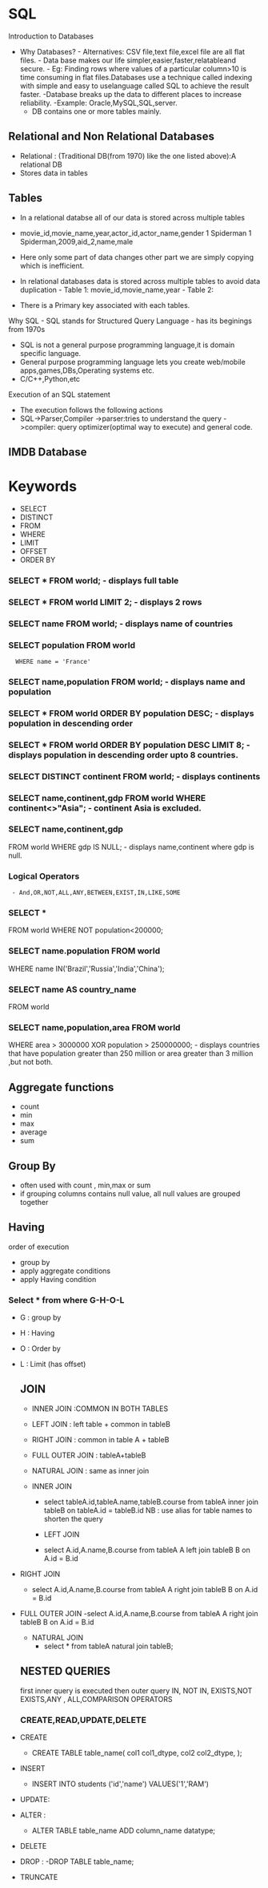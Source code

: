 # SQL 
Introduction to Databases
 - Why Databases?
       - Alternatives: CSV file,text file,excel file are all flat files.
       - Data base makes our life simpler,easier,faster,relatableand secure.
       - Eg: Finding rows where values of a particular column>10 is time consuming in flat files.Databases use a technique called indexing with simple and easy to uselanguage called SQL to achieve the result faster.
       -Database breaks up the data to different places to increase reliability.
       -Example: Oracle,MySQL,SQL,server.
   - DB contains one or more tables mainly.

## Relational and Non Relational Databases
 - Relational : (Traditional DB(from 1970) like the one listed above):A relational DB
- Stores data in tables
  
## Tables 
   - In a relational databse all of our data is stored across multiple tables
   - movie_id,movie_name,year,actor_id,actor_name,gender
          1            Spiderman
          1            Spiderman,2009,aid_2,name,male
   - Here only some part of data changes other part we are simply copying which is inefficient.
   - In relational databases data is stored across multiple tables to avoid data duplication
                - Table 1: movie_id,movie_name,year
                - Table 2:


  - There is a Primary key associated with each tables.

Why SQL
    - SQL stands for Structured Query Language
       - has its beginings from 1970s

- SQL is not a general purpose programming language,it is domain specific language.
- General purpose programming language lets you create web/mobile apps,games,DBs,Operating systems etc.
- C/C++,Python,etc


Execution of an SQL statement
   - The execution follows the following actions
   - SQL->Parser,Compiler
        ->parser:tries to understand the query
        ->compiler: query optimizer(optimal way to execute) and general code.

## IMDB Database



# Keywords
 - SELECT
 - DISTINCT
 - FROM
 - WHERE
 - LIMIT
 - OFFSET
 - ORDER BY

### SELECT * FROM world; - displays full table
### SELECT * FROM world LIMIT 2; - displays 2 rows
### SELECT name FROM world; - displays name of countries
### SELECT population FROM world
      WHERE name = 'France'
### SELECT name,population FROM world; - displays name and population 
### SELECT * FROM world ORDER BY population DESC; - displays population in descending order
### SELECT * FROM world ORDER BY population DESC LIMIT 8; - displays population in descending order upto 8 countries.
### SELECT DISTINCT continent FROM world; - displays continents
### SELECT name,continent,gdp FROM world WHERE continent<>"Asia"; - continent Asia is excluded.
### SELECT name,continent,gdp
FROM world
WHERE gdp IS NULL; - displays name,continent where gdp is null.
### Logical Operators 
     - And,OR,NOT,ALL,ANY,BETWEEN,EXIST,IN,LIKE,SOME

### SELECT * 
FROM world 
WHERE NOT population<200000;
### SELECT name.population FROM world
  WHERE name IN('Brazil','Russia','India','China');
### SELECT name AS country_name
 FROM world
 ### SELECT name,population,area FROM world 
WHERE area > 3000000 XOR population > 250000000; - displays countries that have population greater than 250 million or area greater than 3 million ,but not both.
  



## Aggregate functions 
- count
- min
- max
- average
- sum
  
## Group By
- often used with count , min,max or sum
-  if grouping columns contains null value, all null values are grouped together
## Having 

order of execution
- group by
- apply aggregate conditions
- apply Having condition

  
 ### Select * from where G-H-O-L
- G : group by
- H : Having
- O : Order by
- L : Limit (has offset)

  ## JOIN
  - INNER JOIN :COMMON IN BOTH TABLES
  - LEFT JOIN : left table + common in tableB
  - RIGHT JOIN : common in table A + tableB
  - FULL OUTER JOIN : tableA+tableB
  - NATURAL JOIN : same as inner join 
    
  - INNER JOIN
     - select tableA.id,tableA.name,tableB.course
       from tableA
       inner join tableB
       on tableA.id = tableB.id
       NB : use alias for table names to shorten the query
       
    - LEFT JOIN
     - select A.id,A.name,B.course
       from tableA A
       left join tableB B
       on A.id = B.id
       
 - RIGHT JOIN
     - select A.id,A.name,B.course
       from tableA A
       right join tableB B
       on A.id = B.id
       
  - FULL OUTER JOIN
     -select A.id,A.name,B.course
       from tableA A
       right join tableB B
       on A.id = B.id
    
    - NATURAL JOIN
        - select *
          from tableA
          natural join tableB;

    ## NESTED QUERIES
    first inner query is executed then outer query
    IN, NOT IN, EXISTS,NOT EXISTS,ANY , ALL,COMPARISON OPERATORS

    ### CREATE,READ,UPDATE,DELETE
   - CREATE
     -  CREATE TABLE table_name(
         col1 col1_dtype,
         col2 col2_dtype,
        );
        
   - INSERT
       - INSERT INTO students ('id','name') VALUES('1','RAM')
   - UPDATE:
   - ALTER :
      - ALTER TABLE table_name
        ADD column_name datatype;
   - DELETE
   - DROP : 
      -DROP TABLE table_name;
   - TRUNCATE
    
